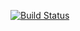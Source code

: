 [![Build Status](https://travis-ci.org/syncloud/owncloud-ctl.svg?branch=master)](https://travis-ci.org/syncloud/owncloud-ctl)

